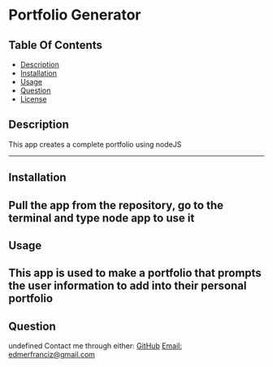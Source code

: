 # Portfolio Generator

## Table Of Contents
* [Description](#Description)
* [Installation](#Installation)
* [Usage](#Usage)
* [Question](#Question)
* [License](#license)

## Description
This app creates a complete portfolio using nodeJS

---
## Installation
Pull the app from the repository, go to the terminal and type node app to use it
---
## Usage
This app is used to make a portfolio that prompts the user information to add into their personal portfolio
---
## Question
undefined
Contact me through either:
[GitHub](https://github.com/edm1001)
[Email: edmerfranciz@gmail.com](mailto:edmerfranciz@gmail.com)

